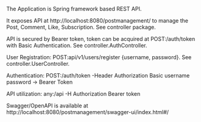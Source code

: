The Application is Spring framework based REST API.

It exposes API at http://localhost:8080/postmanagement/ to manage the Post, Comment, Like, Subscription. See controller package.

API is secured by Bearer token, token can be acquired at POST:/auth/token with Basic Authentication. See controller.AuthController.

User Registration: POST:api/v1/users/register {username, password}. See controller.UserController.

Authentication: POST:/auth/token -Header Authorization Basic username password -> Bearer Token

API utilization: any:/api -H Authorization Bearer token

Swagger/OpenAPI is available at http://localhost:8080/postmanagement/swagger-ui/index.html#/ 


